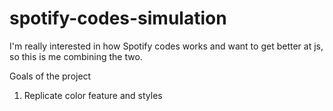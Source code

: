 # spotify-codes-simulation
I'm really interested in how Spotify codes works and want to get better at js, so this is me combining the two.

Goals of the project
1. Replicate color feature and styles


